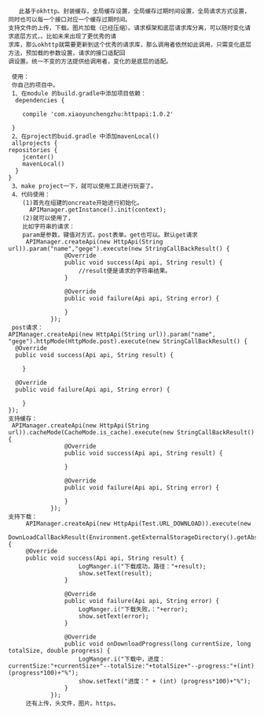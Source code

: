 
       此基于okhttp。封装缓存，全局缓存设置，全局缓存过期时间设置，全局请求方式设置，同时也可以每一个接口对应一个缓存过期时间。
    支持文件的上传，下载。图片加载（已经压缩）。请求框架和底层请求库分离，可以随时变化请求底层方式，。比如未来出现了更优秀的请
    求库，那么okhttp就需要更新到这个优秀的请求库，那么调用者依然如此调用，只需变化底层方法，预加载的参数设置，请求的接口适配回
    调设置。统一不变的方法提供给调用者，变化的是底层的适配。
    
     使用：
     你自己的项目中。
     1、在module 的build.gradle中添加项目依赖：
      dependencies {
 
        compile 'com.xiaoyunchengzhu:httpapi:1.0.2'
 
     }
     2、在project的buid.gradle 中添加mavenLocal()
     allprojects {
    repositories {
        jcenter()
        mavenLocal()
      }
    }
     3、make project一下，就可以使用工具进行玩耍了。
     4、代码使用：
        (1)首先在组建的oncreate开始进行初始化。
          APIManager.getInstance().init(context);
        (2)就可以使用了，
        比如字符串的请求：
        param是参数，键值对方式，post表单。get也可以。默认get请求
         APIManager.createApi(new HttpApi(String url)).param("name","gege").execute(new StringCallBackResult() {
                    @Override
                    public void success(Api api, String result) {
                        //result便是请求的字符串结果。
                    }

                    @Override
                    public void failure(Api api, String error) {
                      
                    }
                });
     post请求：
    APIManager.createApi(new HttpApi(String url)).param("name", "gege").httpMode(HttpMode.post).execute(new StringCallBackResult() {
      @Override
      public void success(Api api, String result) {
         
        }

      @Override
      public void failure(Api api, String error) {
      
        }
    });
    支持缓存：
     APIManager.createApi(new HttpApi(String url)).cacheMode(CacheMode.is_cache).execute(new StringCallBackResult() {
                    @Override
                    public void success(Api api, String result) {
                 
                    }

                    @Override
                    public void failure(Api api, String error) {
                       
                    }
                });
    支持下载：
         APIManager.createApi(new HttpApi(Test.URL_DOWNLOAD)).execute(new 
         DownLoadCallBackResult(Environment.getExternalStorageDirectory().getAbsolutePath()+"/test") {
         @Override
         public void success(Api api, String result) {
                        LogManger.i("下载成功，路径："+result);
                        show.setText(result);
                    }

                    @Override
                    public void failure(Api api, String error) {
                        LogManger.i("下载失败，："+error);
                        show.setText(error);
                    }

                    @Override
                    public void onDownloadProgress(long currentSize, long totalSize, double progress) {
                        LogManger.i("下载中，进度：currentSize:"+currentSize+"--totalSize:"+totalSize+"--progress:"+(int)(progress*100)+"%");
                        show.setText("进度：" + (int) (progress*100)+"%");
                    }
                });
         还有上传，头文件，图片。https。
         
